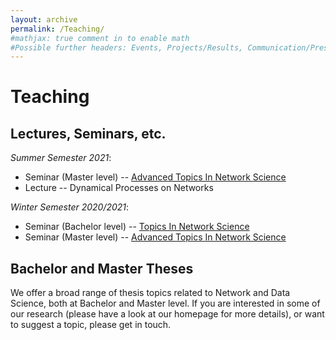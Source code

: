 ```yaml
---
layout: archive
permalink: /Teaching/
#mathjax: true comment in to enable math
#Possible further headers: Events, Projects/Results, Communication/Presentation, News
---
```

<script>addBackToTop({
  backgroundColor: '#fff',
  innerHTML: 'Back to Top',
  textColor: '#333'
})</script>
<style>
  #back-to-top {
    border: 1px solid #ccc;
    border-radius: 0;
    font-family: sans-serif;
    font-size: 14px;
    width: 100px;
    text-align: center;
    line-height: 30px;
    height: 30px;
  }
</style>

# Teaching

## Lectures, Seminars, etc.
*Summer Semester 2021*:
* Seminar (Master level) -- [Advanced Topics In Network Science](AdvancedTopicsInNetworkScienceSS2021)   
* Lecture -- Dynamical Processes on Networks   

*Winter Semester 2020/2021*:
* Seminar (Bachelor level) -- [Topics In Network Science](TopicsInNetworkScience)
* Seminar (Master level) -- [Advanced Topics In Network Science](AdvancedTopicsInNetworkScience)

## Bachelor and Master Theses
We offer a broad range of thesis topics related to Network and Data Science, both at Bachelor and Master level.
If you are interested in some of our research (please have a look at our homepage for more details), or want to suggest a topic, please get in touch.

